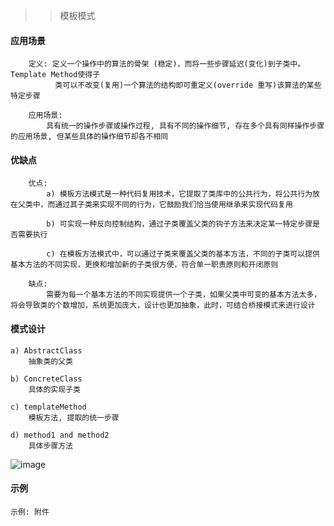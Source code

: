 >> 模板模式

#### 应用场景

``` 
    定义: 定义一个操作中的算法的骨架 (稳定)，而将一些步骤延迟(变化)到子类中。Template Method使得子
          类可以不改变(复用)一个算法的结构即可重定义(override 重写)该算法的某些特定步骤
          
    应用场景: 
        具有统一的操作步骤或操作过程, 具有不同的操作细节, 存在多个具有同样操作步骤的应用场景, 但某些具体的操作细节却各不相同
```

#### 优缺点

```
    优点: 
        a) 模板方法模式是一种代码复用技术，它提取了类库中的公共行为，将公共行为放在父类中，而通过其子类来实现不同的行为，它鼓励我们恰当使用继承来实现代码复用

        b) 可实现一种反向控制结构，通过子类覆盖父类的钩子方法来决定某一特定步骤是否需要执行
        
        c) 在模板方法模式中，可以通过子类来覆盖父类的基本方法，不同的子类可以提供基本方法的不同实现，更换和增加新的子类很方便，符合单一职责原则和开闭原则
    
    缺点: 
        需要为每一个基本方法的不同实现提供一个子类，如果父类中可变的基本方法太多，将会导致类的个数增加，系统更加庞大，设计也更加抽象，此时，可结合桥接模式来进行设计       
```

#### 模式设计

````
a) AbstractClass 
    抽象类的父类

b) ConcreteClass
    具体的实现子类
    
c) templateMethod
    模板方法, 提取的统一步骤
    
d) method1 and method2
    具体步骤方法

````

![image](https://github.com/chuanchuan11/cplus/assets/42632290/05b538f7-da85-4aa1-858b-39a0cf2b2529)

#### 示例

```
示例: 附件
```
